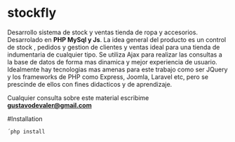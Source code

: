 # stockfly


Desarrollo sistema de stock y ventas tienda de ropa y accesorios.
Desarrolado en <strong>PHP MySql y Js</strong>.
La idea general del producto es un control de stock , pedidos y gestion de clientes 
  y ventas ideal para una tienda de indumentaria de cualquier tipo.
Se utiliza Ajax para realizar  las consultas a la base de datos de forma mas dinamica y
mejor experiencia de usuario. 
Idealmente hay tecnologias mas amenas para este trabajo como ser JQuery y los frameworks de PHP
como Express, Joomla, Laravel etc, pero se prescinde de ellos con fines didacticos y de aprendizaje.

Cualquier consulta sobre este material escribime <strong>gustavodevaler@gmail.com</strong>


#Installation

```
´php install 
```